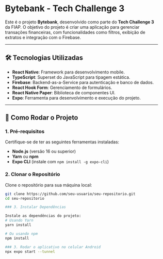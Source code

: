 # Bytebank - Tech Challenge 3

Este é o projeto **Bytebank**, desenvolvido como parte do **Tech Challenge 3** da FIAP. O objetivo do projeto é criar uma aplicação para gerenciar transações financeiras, com funcionalidades como filtros, exibição de extratos e integração com o Firebase.

---

## 🛠️ Tecnologias Utilizadas

- **React Native**: Framework para desenvolvimento mobile.
- **TypeScript**: Superset do JavaScript para tipagem estática.
- **Firebase**: Backend-as-a-Service para autenticação e banco de dados.
- **React Hook Form**: Gerenciamento de formulários.
- **React Native Paper**: Biblioteca de componentes UI.
- **Expo**: Ferramenta para desenvolvimento e execução do projeto.

---

## 🚀 Como Rodar o Projeto

### 1. Pré-requisitos

Certifique-se de ter as seguintes ferramentas instaladas:

- **Node.js** (versão 16 ou superior)
- **Yarn** ou **npm**
- **Expo CLI** (instale com `npm install -g expo-cli`)

### 2. Clonar o Repositório

Clone o repositório para sua máquina local:

```bash
git clone https://github.com/seu-usuario/seu-repositorio.git
cd seu-repositorio

### 3. Instalar Dependências

Instale as dependências do projeto:
# Usando Yarn
yarn install

# Ou usando npm
npm install

### 3. Rodar o aplicativo no celular Android
npx expo start --tunnel
